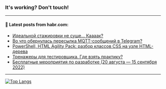 ### It's working? Don't touch!

---
<!--
#### 🛠️ Technical stack:

![C++](https://img.shields.io/badge/C++-informational?logo=c%2B%2B&style=flat&logoColor=white&color=9C033A)
![Java](https://img.shields.io/badge/Java-informational?logo=java&style=flat&logoColor=white&color=007396)
![Kotlin](https://img.shields.io/badge/Kotlin-informational?logo=Kotlin&style=flat&logoColor=white&color=0095D5)
![JS](https://img.shields.io/badge/JS-informational?logo=javaScript&style=flat&logoColor=black&color=F7Df1E) <br>
![HTML5](https://img.shields.io/badge/HTML5-informational?logo=html5&style=flat&logoColor=white&color=E34F26)
![CSS3](https://img.shields.io/badge/CSS3-informational?logo=css3&style=flat&logoColor=white&color=157286)
![Sass](https://img.shields.io/badge/Saas-informational?logo=sass&style=flat&logoColor=white&color=hotpink)
![PHP](https://img.shields.io/badge/PHP-informational?logo=php&style=flat&logoColor=white&color=777BB4) <br>
![WebPAck](https://img.shields.io/badge/WebPack-informational?logo=webPack&style=flat&logoColor=white&color=FF6F00)
![Bootstrap](https://img.shields.io/badge/Bootstrap-informational?logo=Bootstrap&style=flat&logoColor=white&color=7952B3)
![MySQL](https://img.shields.io/badge/MySQL-informational?logo=MySQL&style=flat&logoColor=white&color=00f) <br>
![NodeJS](https://img.shields.io/badge/NodeJS-informational?logo=node.js&style=flat&logoColor=white&color=43853D)
![Spring](https://img.shields.io/badge/Spring-informational?logo=Spring&style=flat&logoColor=white&color=0A9EDC)
![Angular](https://img.shields.io/badge/Vue-informational?logo=vue.js&style=flat&logoColor=white&color=red)
![Git](https://img.shields.io/badge/Git-informational?logo=git&style=flat&logoColor=white&color=darkorange)

___
-->

#### 💬 Latest posts from habr.com:

<!-- BLOG-POST-LIST:START -->
- [Идеальной стажировки не суще… Каааак?](https://habr.com/ru/post/683700/?utm_source=habrahabr&utm_medium=rss&utm_campaign=683700)
- [Во что обернулась пересылка MQTT-сообщений в Telegram?](https://habr.com/ru/post/683698/?utm_source=habrahabr&utm_medium=rss&utm_campaign=683698)
- [PowerShell, HTML Agility Pack: разбор классов CSS на узле HTML-дерева](https://habr.com/ru/post/683692/?utm_source=habrahabr&utm_medium=rss&utm_campaign=683692)
- [Тренажеры для тестировщика. Где взять практику?](https://habr.com/ru/post/683664/?utm_source=habrahabr&utm_medium=rss&utm_campaign=683664)
- [Бесплатные мероприятия по разработке &lpar;20 августа — 15 сентября 2022&rpar;](https://habr.com/ru/post/683626/?utm_source=habrahabr&utm_medium=rss&utm_campaign=683626)
<!-- BLOG-POST-LIST:END -->

---

[![Top Langs](https://github-readme-stats.vercel.app/api/top-langs/?username=zloylis&layout=compact&hide_border=true&theme=dracula)](https://github.com/zloylis)
